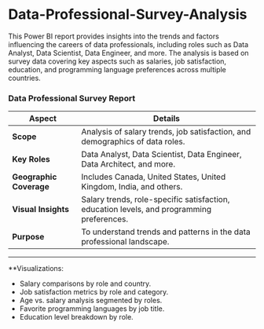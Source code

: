 # Data-Professional-Survey-Analysis

This Power BI report provides insights into the trends and factors influencing the careers of data professionals, including roles such as Data Analyst, Data Scientist, Data Engineer, and more. The analysis is based on survey data covering key aspects such as salaries, job satisfaction, education, and programming language preferences across multiple countries.

### Data Professional Survey Report

| **Aspect**               | **Details**                                                                 |
|---------------------------|-----------------------------------------------------------------------------|
| **Scope**                | Analysis of salary trends, job satisfaction, and demographics of data roles. |
| **Key Roles**            | Data Analyst, Data Scientist, Data Engineer, Data Architect, and more.       |
| **Geographic Coverage**  | Includes Canada, United States, United Kingdom, India, and others.          |
| **Visual Insights**      | Salary trends, role-specific satisfaction, education levels, and programming preferences. |
| **Purpose**              | To understand trends and patterns in the data professional landscape.        |

--- 

**Visualizations:
* Salary comparisons by role and country.
* Job satisfaction metrics by role and category.
* Age vs. salary analysis segmented by roles.
* Favorite programming languages by job title.
* Education level breakdown by role.
